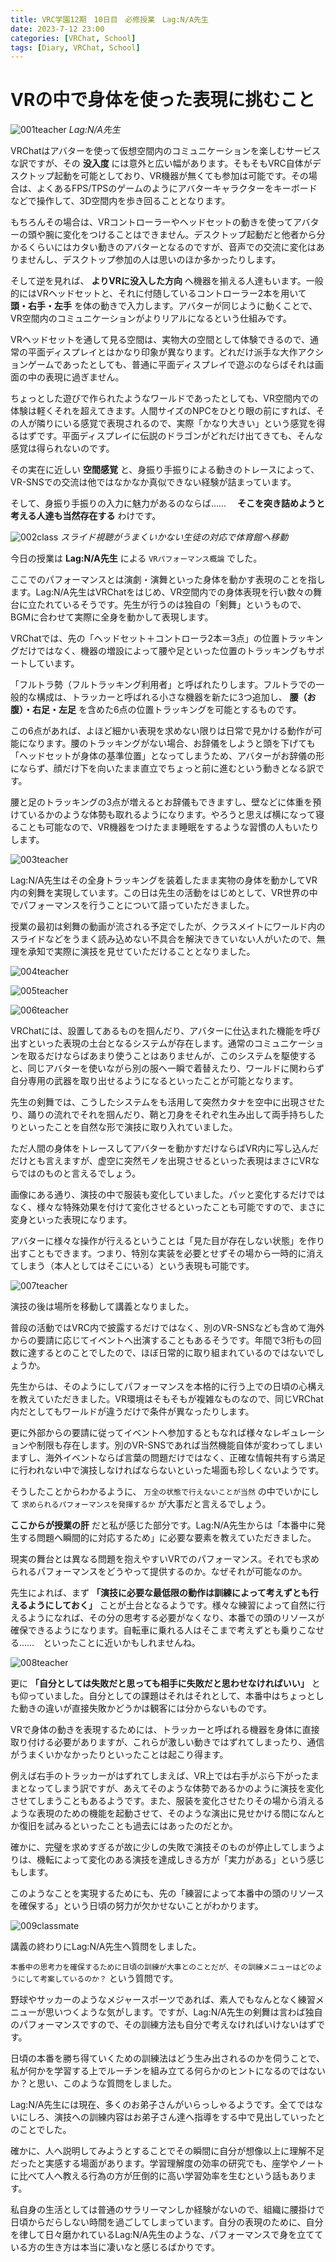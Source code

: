 ```yaml
---
title: VRC学園12期　10日目　必修授業　Lag:N/A先生
date: 2023-7-12 23:00
categories: [VRChat, School]
tags: [Diary, VRChat, School]
---
```


# VRの中で身体を使った表現に挑むこと

![001teacher](/assets/img/2023/07/vrc230712-001.png)
_Lag:N/A先生_

VRChatはアバターを使って仮想空間内のコミュニケーションを楽しむサービスな訳ですが、その **没入度** には意外と広い幅があります。そもそもVRC自体がデスクトップ起動を可能としており、VR機器が無くても参加は可能です。その場合は、よくあるFPS/TPSのゲームのようにアバターキャラクターをキーボードなどで操作して、3D空間内を歩き回ることとなります。

もちろんその場合は、VRコントローラーやヘッドセットの動きを使ってアバターの頭や腕に変化をつけることはできません。デスクトップ起動だと他者から分かるくらいにはカタい動きのアバターとなるのですが、音声での交流に変化はありませんし、デスクトップ参加の人は思いのほか多かったりします。

そして逆を見れば、 **よりVRに没入した方向** へ機器を揃える人達もいます。一般的にはVRヘッドセットと、それに付随しているコントローラー2本を用いて **頭・右手・左手** を体の動きで入力します。アバターが同じように動くことで、VR空間内のコミュニケーションがよりリアルになるという仕組みです。

VRヘッドセットを通して見る空間は、実物大の空間として体験できるので、通常の平面ディスプレイとはかなり印象が異なります。どれだけ派手な大作アクションゲームであったとしても、普通に平面ディスプレイで遊ぶのならばそれは画面の中の表現に過ぎません。

ちょっとした遊びで作られたようなワールドであったとしても、VR空間内での体験は軽くそれを超えてきます。人間サイズのNPCをひとり眼の前にすれば、その人が隣りにいる感覚で表現されるので、実際「かなり大きい」という感覚を得るはずです。平面ディスプレイに伝説のドラゴンがどれだけ出てきても、そんな感覚は得られないのです。

その実在に近しい **空間感覚** と、身振り手振りによる動きのトレースによって、VR-SNSでの交流は他ではなかなか真似できない経験が詰まっています。

そして、身振り手振りの入力に魅力があるのならば……　 **そこを突き詰めようと考える人達も当然存在する** わけです。

![002class](/assets/img/2023/07/vrc230712-002.png)
_スライド視聴がうまくいかない生徒の対応で体育館へ移動_

今日の授業は **Lag:N/A先生** による `VRパフォーマンス概論` でした。

ここでのパフォーマンスとは演劇・演舞といった身体を動かす表現のことを指します。Lag:N/A先生はVRChatをはじめ、VR空間内での身体表現を行い数々の舞台に立たれているそうです。先生が行うのは独自の「剣舞」というもので、BGMに合わせて実際に全身を動かして表現します。

VRChatでは、先の「ヘッドセット＋コントローラ2本＝3点」の位置トラッキングだけではなく、機器の増設によって腰や足といった位置のトラッキングもサポートしています。

「フルトラ勢（フルトラッキング利用者」と呼ばれたりします。フルトラでの一般的な構成は、トラッカーと呼ばれる小さな機器を新たに3つ追加し、 **腰（お腹）・右足・左足** を含めた6点の位置トラッキングを可能とするものです。

この6点があれば、よほど細かい表現を求めない限りは日常で見かける動作が可能になります。腰のトラッキングがない場合、お辞儀をしようと頭を下げても「ヘッドセットが身体の基準位置」となってしまうため、アバターがお辞儀の形にならず、顔だけ下を向いたまま直立でちょっと前に進むという動きとなる訳です。

腰と足のトラッキングの3点が増えるとお辞儀もできますし、壁などに体重を預けているかのような体勢も取れるようになります。やろうと思えば横になって寝ることも可能なので、VR機器をつけたまま睡眠をするような習慣の人もいたりします。

![003teacher](/assets/img/2023/07/vrc230712-003.png)

Lag:N/A先生はその全身トラッキングを装着したまま実物の身体を動かしてVR内の剣舞を実現しています。この日は先生の活動をはじめとして、VR世界の中でパフォーマンスを行うことについて語っていただきました。

授業の最初は剣舞の動画が流される予定でしたが、クラスメイトにワールド内のスライドなどをうまく読み込めない不具合を解決できていない人がいたので、無理を承知で実際に演技を見せていただけることとなりました。

![004teacher](/assets/img/2023/07/vrc230712-004.png)

![005teacher](/assets/img/2023/07/vrc230712-005.png)

![006teacher](/assets/img/2023/07/vrc230712-006.png)

VRChatには、設置してあるものを掴んだり、アバターに仕込まれた機能を呼び出すといった表現の土台となるシステムが存在します。通常のコミュニケーションを取るだけならばあまり使うことはありませんが、このシステムを駆使すると、同じアバターを使いながら別の服へ一瞬で着替えたり、ワールドに関わらず自分専用の武器を取り出せるようになるといったことが可能となります。

先生の剣舞では、こうしたシステムをも活用して突然カタナを空中に出現させたり、踊りの流れでそれを掴んだり、鞘と刀身をそれぞれ生み出して両手持ちしたりといったことを自然な形で演技に取り入れていました。

ただ人間の身体をトレースしてアバターを動かすだけならばVR内に写し込んだだけとも言えますが、虚空に突然モノを出現させるといった表現はまさにVRならではのものと言えるでしょう。

画像にある通り、演技の中で服装も変化していました。パッと変化するだけではなく、様々な特殊効果を付けて変化させるといったことも可能ですので、まさに変身といった表現になります。

アバターに様々な操作が行えるということは「見た目が存在しない状態」を作り出すこともできます。つまり、特別な実装を必要とせずその場から一時的に消えてしまう（本人としてはそこにいる）という表現も可能です。

![007teacher](/assets/img/2023/07/vrc230712-007.png)

演技の後は場所を移動して講義となりました。

普段の活動ではVRC内で披露するだけではなく、別のVR-SNSなども含めて海外からの要請に応じてイベントへ出演することもあるそうです。年間で3桁もの回数に達するとのことでしたので、ほぼ日常的に取り組まれているのではないでしょうか。

先生からは、そのようにしてパフォーマンスを本格的に行う上での日頃の心構えを教えていただきました。VR環境はそもそもが複雑なものなので、同じVRChat内だとしてもワールドが違うだけで条件が異なったりします。

更に外部からの要請に従ってイベントへ参加するともなれば様々なレギュレーションや制限も存在します。別のVR-SNSであれば当然機能自体が変わってしまいますし、海外イベントならば言葉の問題だけではなく、正確な情報共有すら満足に行われない中で演技しなければならないといった場面も珍しくないようです。

そうしたことからわかるように、 `万全の状態で行えないことが当然` の中でいかにして `求められるパフォーマンスを発揮するか` が大事だと言えるでしょう。

**ここからが授業の肝** だと私が感じた部分です。Lag:N/A先生からは「本番中に発生する問題へ瞬間的に対応するため」に必要な要素を教えていただきました。

現実の舞台とは異なる問題を抱えやすいVRでのパフォーマンス。それでも求められるパフォーマンスをどうやって提供するのか。なぜそれが可能なのか。

先生によれば、まず **「演技に必要な最低限の動作は訓練によって考えずとも行えるようにしておく」** ことが土台となるようです。様々な練習によって自然に行えるようになれば、その分の思考する必要がなくなり、本番での頭のリソースが確保できるようになります。自転車に乗れる人はそこまで考えずとも乗りこなせる……　といったことに近いかもしれませんね。

![008teacher](/assets/img/2023/07/vrc230712-008.png)

更に **「自分としては失敗だと思っても相手に失敗だと思わせなければいい」** とも仰っていました。自分としての課題はそれはそれとして、本番中はちょっとした動きの違いが直接失敗かどうかは観客には分からないものです。

VRで身体の動きを表現するためには、トラッカーと呼ばれる機器を身体に直接取り付ける必要がありますが、これらが激しい動きではずれてしまったり、通信がうまくいかなかったりといったことは起こり得ます。

例えば右手のトラッカーがはずれてしまえば、VR上では右手がぶら下がったままとなってしまう訳ですが、あえてそのような体勢であるかのように演技を変化させてしまうこともあるようです。また、服装を変化させたりその場から消えるような表現のための機能を起動させて、そのような演出に見せかける間になんとか復旧を試みるといったことも過去にはあったのだとか。

確かに、完璧を求めすぎるが故に少しの失敗で演技そのものが停止してしまうよりは、機転によって変化のある演技を達成しきる方が「実力がある」という感じもします。

このようなことを実現するためにも、先の「練習によって本番中の頭のリソースを確保する」という日頃の努力が欠かせないことがわかります。

![009classmate](/assets/img/2023/07/vrc230712-009.png)

講義の終わりにLag:N/A先生へ質問をしました。

`本番中の思考力を確保するために日頃の訓練が大事とのことだが、その訓練メニューはどのようにして考案しているのか？` という質問です。

野球やサッカーのようなメジャースポーツであれば、素人でもなんとなく練習メニューが思いつくような気がします。ですが、Lag:N/A先生の剣舞は言わば独自のパフォーマンスですので、その訓練方法も自分で考えなければいけないはずです。

日頃の本番を勝ち得ていくための訓練法はどう生み出されるのかを伺うことで、私が何かを学習する上でルーチンを組み立てる何らかのヒントになるのではないか？と思い、このような質問をしました。

Lag:N/A先生には現在、多くのお弟子さんがいらっしゃるようです。全てではないにしろ、演技への訓練内容はお弟子さん達へ指導をする中で見出していったとのことでした。

確かに、人へ説明してみようとすることでその瞬間に自分が想像以上に理解不足だったと実感する場面があります。学習理解度の効率の研究でも、座学やノートに比べて人へ教える行為の方が圧倒的に高い学習効率を生むという話もあります。

私自身の生活としては普通のサラリーマンしか経験がないので、組織に腰掛けで日頃からだらしない時間を過ごしてしまっています。自分の表現のために、自分を律して日々磨かれているLag:N/A先生のような、パフォーマンスで身を立てている方の生き方は本当に凄いなと感じるばかりです。

